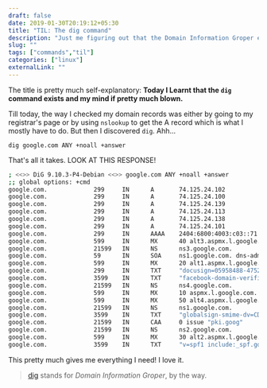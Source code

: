 ```yaml
---
draft: false
date: 2019-01-30T20:19:12+05:30
title: "TIL: The dig command"
description: "Just me figuring out that the Domain Information Groper exists."
slug: ""
tags: ["commands","til"]
categories: ["linux"]
externalLink: ""
---
```


The title is pretty much self-explanatory: **Today I Learnt that the `dig` command exists and my mind if pretty much blown.**

Till today, the way I checked my domain records was either by going to my registrar's page or by using `nslookup` to get the A record which is what I mostly have to do. But then I discovered `dig`. Ahh...

`dig google.com ANY +noall +answer`

That's all it takes. LOOK AT THIS RESPONSE!

```bash
; <<>> DiG 9.10.3-P4-Debian <<>> google.com ANY +noall +answer
;; global options: +cmd
google.com.             299     IN      A       74.125.24.102
google.com.             299     IN      A       74.125.24.100
google.com.             299     IN      A       74.125.24.139
google.com.             299     IN      A       74.125.24.113
google.com.             299     IN      A       74.125.24.138
google.com.             299     IN      A       74.125.24.101
google.com.             299     IN      AAAA    2404:6800:4003:c03::71
google.com.             599     IN      MX      40 alt3.aspmx.l.google.com.
google.com.             21599   IN      NS      ns3.google.com.
google.com.             59      IN      SOA     ns1.google.com. dns-admin.google.com. 231601783 900 900 1800 60
google.com.             599     IN      MX      20 alt1.aspmx.l.google.com.
google.com.             299     IN      TXT     "docusign=05958488-4752-4ef2-95eb-aa7ba8a3bd0e"
google.com.             3599    IN      TXT     "facebook-domain-verification=22rm551cu4k0ab0bxsw536tlds4h95"
google.com.             21599   IN      NS      ns4.google.com.
google.com.             599     IN      MX      10 aspmx.l.google.com.
google.com.             599     IN      MX      50 alt4.aspmx.l.google.com.
google.com.             21599   IN      NS      ns1.google.com.
google.com.             3599    IN      TXT     "globalsign-smime-dv=CDYX+XFHUw2wml6/Gb8+59BsH31KzUr6c1l2BPvqKX8="
google.com.             21599   IN      CAA     0 issue "pki.goog"
google.com.             21599   IN      NS      ns2.google.com.
google.com.             599     IN      MX      30 alt2.aspmx.l.google.com.
google.com.             3599    IN      TXT     "v=spf1 include:_spf.google.com ~all"
```

This pretty much gives me everything I need! I love it.

> [dig][dig-link] stands for _Domain Information Groper_, by the way.

[dig-link]: https://linux.die.net/man/1/dig
